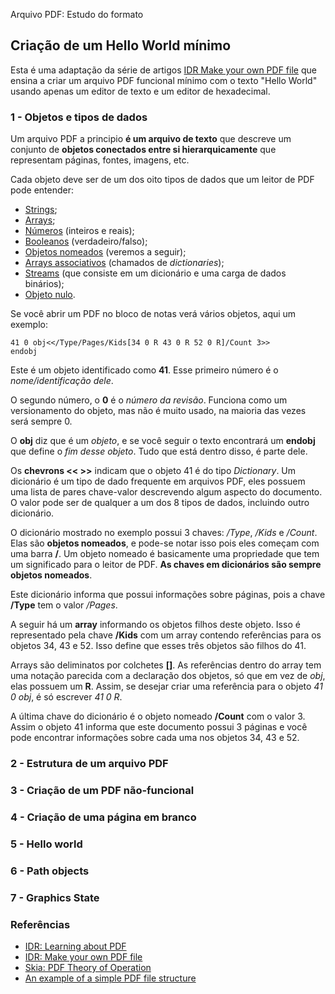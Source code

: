 Arquivo PDF: Estudo do formato

## Criação de um Hello World mínimo

Esta é uma adaptação da série de artigos [IDR Make your own PDF file](https://blog.idrsolutions.com/2010/09/grow-your-own-pdf-file-part-1-pdf-objects-and-data-types/) que ensina a criar um arquivo PDF funcional mínimo com o texto "Hello World" usando apenas um editor de texto e um editor de hexadecimal.

### 1 - Objetos e tipos de dados

Um arquivo PDF a principio **é um arquivo de texto** que descreve um conjunto de **objetos conectados entre si hierarquicamente** que representam páginas, fontes, imagens, etc.

Cada objeto deve ser de um dos oito tipos de dados que um leitor de PDF pode entender:

- [Strings](https://www.adobe.com/content/dam/acom/en/devnet/pdf/pdf_reference_archive/pdf_reference_1-7.pdf#page=53);
- [Arrays](https://www.adobe.com/content/dam/acom/en/devnet/pdf/pdf_reference_archive/pdf_reference_1-7.pdf#page=58);
- [Números](https://www.adobe.com/content/dam/acom/en/devnet/pdf/pdf_reference_archive/pdf_reference_1-7.pdf#page=52) (inteiros e reais);
- [Booleanos](https://www.adobe.com/content/dam/acom/en/devnet/pdf/pdf_reference_archive/pdf_reference_1-7.pdf#page=52) (verdadeiro/falso);
- [Objetos nomeados](https://www.adobe.com/content/dam/acom/en/devnet/pdf/pdf_reference_archive/pdf_reference_1-7.pdf#page=56) (veremos a seguir);
- [Arrays associativos](https://www.adobe.com/content/dam/acom/en/devnet/pdf/pdf_reference_archive/pdf_reference_1-7.pdf#page=59) (chamados de *dictionaries*);
- [Streams](https://www.adobe.com/content/dam/acom/en/devnet/pdf/pdf_reference_archive/pdf_reference_1-7.pdf#page=60) (que consiste em um dicionário e uma carga de dados binários);
- [Objeto nulo](https://www.adobe.com/content/dam/acom/en/devnet/pdf/pdf_reference_archive/pdf_reference_1-7.pdf#page=63).

Se você abrir um PDF no bloco de notas verá vários objetos, aqui um exemplo:

```
41 0 obj<</Type/Pages/Kids[34 0 R 43 0 R 52 0 R]/Count 3>>
endobj
```

Este é um objeto identificado como **41**. Esse primeiro número é o *nome/identificação dele*.

O segundo número, o **0** é o *número da revisão*. Funciona como um versionamento do objeto, mas não é muito usado, na maioria das vezes será sempre 0.

O **obj** diz que é um *objeto*, e se você seguir o texto encontrará um **endobj** que define o *fim desse objeto*. Tudo que está dentro disso, é parte dele.

Os **chevrons << >>** indicam que o objeto 41 é do tipo *Dictionary*. Um dicionário é um tipo de dado frequente em arquivos PDF, eles possuem uma lista de pares chave-valor descrevendo algum aspecto do documento. O valor pode ser de qualquer a um dos 8 tipos de dados, incluindo outro dicionário.

O dicionário mostrado no exemplo possui 3 chaves: */Type*, */Kids* e */Count*. Elas são **objetos nomeados**, e pode-se notar isso pois eles começam com uma barra **/**. Um objeto nomeado é basicamente uma propriedade que tem um significado para o leitor de PDF. **As chaves em dicionários são sempre objetos nomeados**.

Este dicionário informa que possui informações sobre páginas, pois a chave **/Type** tem o valor */Pages*.

A seguir há um **array** informando os objetos filhos deste objeto. Isso é representado pela chave **/Kids** com um array contendo referências para os objetos 34, 43 e 52. Isso define que esses três objetos são filhos do 41.

Arrays são deliminatos por colchetes **[]**. As referências dentro do array tem uma notação parecida com a declaração dos objetos, só que em vez de *obj*, elas possuem um **R**. Assim, se desejar criar uma referência para o objeto *41 0 obj*, é só escrever *41 0 R*.

A última chave do dicionário é o objeto nomeado **/Count** com o valor 3. Assim o objeto 41 informa que este documento possui 3 páginas e você pode encontrar informações sobre cada uma nos objetos 34, 43 e 52.


### 2 - Estrutura de um arquivo PDF

### 3 - Criação de um PDF não-funcional

### 4 - Criação de uma página em branco

### 5 - Hello world

### 6 - Path objects

### 7 - Graphics State


### Referências
- [IDR: Learning about PDF](https://blog.idrsolutions.com/2009/08/learning-about-pdf/)
- [IDR: Make your own PDF file](https://blog.idrsolutions.com/2010/09/grow-your-own-pdf-file-part-1-pdf-objects-and-data-types/)
- [Skia: PDF Theory of Operation](https://skia.org/dev/design/pdftheory)
- [An example of a simple PDF file structure](https://www.researchgate.net/figure/An-example-of-a-simple-PDF-file-structure-that-consists-of-one-page-that-contains-a_fig1_326102942)
